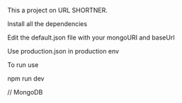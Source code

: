This a project on URL SHORTNER.

Install all the dependencies

Edit the default.json file with your mongoURI and baseUrl

Use production.json in production env

To run use

npm run dev


// MongoDB